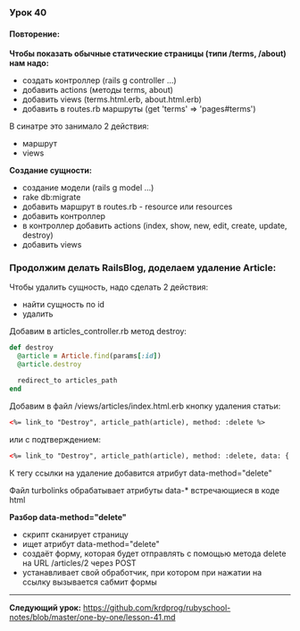 ### Урок 40

#### Повторение:

**Чтобы показать обычные статические страницы (типи /terms, /about) нам надо:**

- создать контроллер (rails g controller ...)
- добавить actions (методы terms, about)
- добавить views (terms.html.erb, about.html.erb)
- добавить в routes.rb маршруты (get 'terms' => 'pages#terms')

В синатре это занимало 2 действия:

- маршрут
- views

**Создание сущности:**

- создание модели (rails g model ...)
- rake db:migrate
- добавить маршрут в routes.rb - resource или resources
- добавить контроллер
- в контроллер добавить actions (index, show, new, edit, create, update, destroy)
- добавить views

### Продолжим делать RailsBlog, доделаем удаление Article:

Чтобы удалить сущность, надо сделать 2 действия:

- найти сущность по id
- удалить

Добавим в articles_controller.rb метод destroy:

```ruby
def destroy
  @article = Article.find(params[:id])
  @article.destroy

  redirect_to articles_path
end
```

Добавим в файл /views/articles/index.html.erb кнопку удаления статьи:

```html
<%= link_to "Destroy", article_path(article), method: :delete %>
```

или с подтверждением:

```html
<%= link_to "Destroy", article_path(article), method: :delete, data: { confirm: 'Действительно удалить?'} %>
```

К тегу ссылки на удаление добавится атрибут data-method="delete"

Файл turbolinks обрабатывает атрибуты data-* встречающиеся в коде html

**Разбор data-method="delete"**

- скрипт сканирует страницу
- ищет атрибут data-method="delete"
- создаёт форму, которая будет отправлять с помощью метода delete на URL /articles/2 через POST
- устанавливает свой обработчик, при котором при нажатии на ссылку вызывается сабмит формы





---
**Следующий урок:**  https://github.com/krdprog/rubyschool-notes/blob/master/one-by-one/lesson-41.md